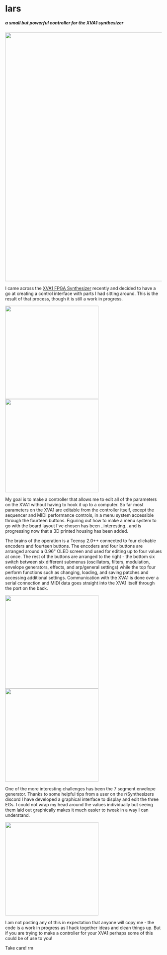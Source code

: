 # lars
##### a small but powerful controller for the XVA1 synthesizer

<img src=https://raw.githubusercontent.com/hunked/lars/main/images/07.jpg width=800>

I came across the <a href=https://www.futur3soundz.com/>XVA1 FPGA Synthesizer</a> recently and decided to have a go at creating a control interface with parts I had sitting around. 
This is the result of that process, though it is still a work in progress.

<img src=https://raw.githubusercontent.com/hunked/lars/main/images/01.jpg width=300> <img src=https://raw.githubusercontent.com/hunked/lars/main/images/02.jpg width=300>

My goal is to make a controller that allows me to edit all of the parameters on the XVA1 without having to hook it up to a computer. So far most parameters on the XVA1 are editable from the controller itself, except the sequencer and MIDI performance controls, in a menu system accessible through the fourteen buttons. 
Figuring out how to make a menu system to go with the board layout I've chosen has been ..interesting.. and is progressing now that a 3D printed housing has been added.

The brains of the operation is a Teensy 2.0++ connected to four clickable encoders and fourteen buttons. The encoders and four buttons are arranged around a 0.96" OLED screen and used for editing up to four values at once. The rest of the buttons are arranged to the right - the bottom six switch between six different submenus (oscillators, filters, modulation, envelope generators, effects, and arp/general settings) while the top four perform functions such as changing, loading, and saving patches and accessing additional settings. Communication with the XVA1 is done over a serial connection and MIDI data goes straight into the XVA1 itself through the port on the back.

<img src=https://raw.githubusercontent.com/hunked/lars/main/images/04.jpg width=300> <img src=https://raw.githubusercontent.com/hunked/lars/main/images/05.jpg width=300>

One of the more interesting challenges has been the 7 segment envelope generator. Thanks to some helpful tips from a user on the r/Synthesizers discord I have developed a graphical interface to display and edit the three EGs. I could not wrap my head around the values individually but seeing them laid out graphically makes it much easier to tweak in a way I can understand.

<img src=https://raw.githubusercontent.com/hunked/lars/main/images/06.jpg width=300>

I am not posting any of this in expectation that anyone will copy me - the code is a work in progress as I hack together ideas and clean things up. But if you are trying to make a controller for your XVA1 perhaps some of this could be of use to you!

Take care!
rm
